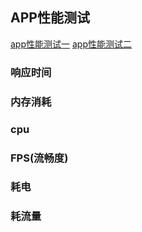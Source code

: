 ## APP性能测试
[app性能测试一](https://blog.csdn.net/xiaomaoxiao336368/article/details/83547318 "一")
[app性能测试二](https://blog.csdn.net/xiaomaoxiao336368/article/details/84887948#comments_16874584 "二")

### 响应时间
### 内存消耗
### cpu
### FPS(流畅度)
### 耗电
### 耗流量

